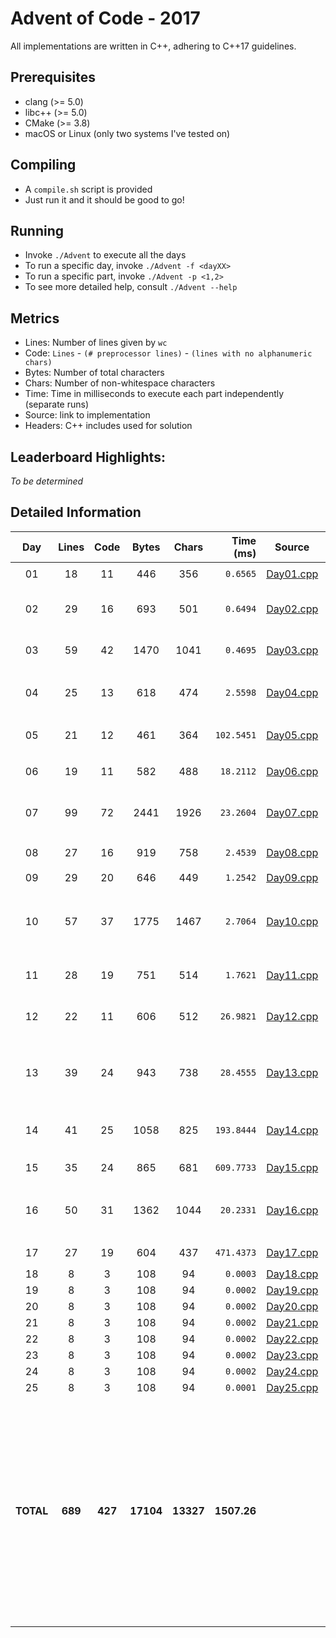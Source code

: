# Advent of Code - 2017

All implementations are written in C++, adhering to C++17 guidelines.

## Prerequisites

* clang (>= 5.0)
* libc++ (>= 5.0)
* CMake (>= 3.8)
* macOS or Linux (only two systems I've tested on)

## Compiling

* A `compile.sh` script is provided
* Just run it and it should be good to go!

## Running

* Invoke `./Advent` to execute all the days
* To run a specific day, invoke `./Advent -f <dayXX>`
* To run a specific part, invoke `./Advent -p <1,2>`
* To see more detailed help, consult `./Advent --help`

## Metrics

* Lines: Number of lines given by `wc`
* Code: `Lines` - `(# preprocessor lines)` - `(lines with no alphanumeric chars)`
* Bytes: Number of total characters
* Chars: Number of non-whitespace characters
* Time: Time in milliseconds to execute each part independently (separate runs)
* Source: link to implementation
* Headers: C++ includes used for solution

## Leaderboard Highlights:

*To be determined*

## Detailed Information

 Day | Lines | Code | Bytes | Chars | Time (ms) | Source | Headers
:---:|:-----:|:----:|:-----:|:-----:| ---------:|:------:|:-------
01|18|11|446|356|`0.6565`|[Day01.cpp](https://github.com/willkill07/AdventOfCode2017/blob/master/src/Day01.cpp)|[`Solution.hpp`](https://github.com/willkill07/AdventOfCode2017/blob/master/include/Solution.hpp) `vector`
02|29|16|693|501|`0.6494`|[Day02.cpp](https://github.com/willkill07/AdventOfCode2017/blob/master/src/Day02.cpp)|[`Solution.hpp`](https://github.com/willkill07/AdventOfCode2017/blob/master/include/Solution.hpp) `algorithm` `iterator` `sstream` `vector`
03|59|42|1470|1041|`0.4695`|[Day03.cpp](https://github.com/willkill07/AdventOfCode2017/blob/master/src/Day03.cpp)|[`Solution.hpp`](https://github.com/willkill07/AdventOfCode2017/blob/master/include/Solution.hpp) `array` `cmath` `unordered_map`
04|25|13|618|474|`2.5598`|[Day04.cpp](https://github.com/willkill07/AdventOfCode2017/blob/master/src/Day04.cpp)|[`Solution.hpp`](https://github.com/willkill07/AdventOfCode2017/blob/master/include/Solution.hpp) `algorithm` `iterator` `numeric` `set` `sstream`
05|21|12|461|364|`102.5451`|[Day05.cpp](https://github.com/willkill07/AdventOfCode2017/blob/master/src/Day05.cpp)|[`Solution.hpp`](https://github.com/willkill07/AdventOfCode2017/blob/master/include/Solution.hpp) `algorithm` `iterator` `vector`
06|19|11|582|488|`18.2112`|[Day06.cpp](https://github.com/willkill07/AdventOfCode2017/blob/master/src/Day06.cpp)|[`Solution.hpp`](https://github.com/willkill07/AdventOfCode2017/blob/master/include/Solution.hpp) `algorithm` `map` `vector`
07|99|72|2441|1926|`23.2604`|[Day07.cpp](https://github.com/willkill07/AdventOfCode2017/blob/master/src/Day07.cpp)|[`Solution.hpp`](https://github.com/willkill07/AdventOfCode2017/blob/master/include/Solution.hpp) `regex` `sstream` `vector` `unordered_map`
08|27|16|919|758|`2.4539`|[Day08.cpp](https://github.com/willkill07/AdventOfCode2017/blob/master/src/Day08.cpp)|[`Solution.hpp`](https://github.com/willkill07/AdventOfCode2017/blob/master/include/Solution.hpp) `algorithm` `unordered_map`
09|29|20|646|449|`1.2542`|[Day09.cpp](https://github.com/willkill07/AdventOfCode2017/blob/master/src/Day09.cpp)|[`Solution.hpp`](https://github.com/willkill07/AdventOfCode2017/blob/master/include/Solution.hpp)
10|57|37|1775|1467|`2.7064`|[Day10.cpp](https://github.com/willkill07/AdventOfCode2017/blob/master/src/Day10.cpp)|[`Solution.hpp`](https://github.com/willkill07/AdventOfCode2017/blob/master/include/Solution.hpp) `algorithm` `array` `initializer_list` `iomanip` `locale` `numeric` `vector` `utility`
11|28|19|751|514|`1.7621`|[Day11.cpp](https://github.com/willkill07/AdventOfCode2017/blob/master/src/Day11.cpp)|[`Solution.hpp`](https://github.com/willkill07/AdventOfCode2017/blob/master/include/Solution.hpp) `cctype` `cmath` `utility`
12|22|11|606|512|`26.9821`|[Day12.cpp](https://github.com/willkill07/AdventOfCode2017/blob/master/src/Day12.cpp)|[`Solution.hpp`](https://github.com/willkill07/AdventOfCode2017/blob/master/include/Solution.hpp) `algorithm` `iterator` `regex` [`util.hpp`](https://github.com/willkill07/AdventOfCode2017/blob/master/include/util.hpp)
13|39|24|943|738|`28.4555`|[Day13.cpp](https://github.com/willkill07/AdventOfCode2017/blob/master/src/Day13.cpp)|[`Solution.hpp`](https://github.com/willkill07/AdventOfCode2017/blob/master/include/Solution.hpp) `iterator` `algorithm` `type_traits` `utility` `vector` [`util.hpp`](https://github.com/willkill07/AdventOfCode2017/blob/master/include/util.hpp)
14|41|25|1058|825|`193.8444`|[Day14.cpp](https://github.com/willkill07/AdventOfCode2017/blob/master/src/Day14.cpp)|[`Solution.hpp`](https://github.com/willkill07/AdventOfCode2017/blob/master/include/Solution.hpp) [`util.hpp`](https://github.com/willkill07/AdventOfCode2017/blob/master/include/util.hpp) `algorithm` `array` `sstream` `string`
15|35|24|865|681|`609.7733`|[Day15.cpp](https://github.com/willkill07/AdventOfCode2017/blob/master/src/Day15.cpp)|[`Solution.hpp`](https://github.com/willkill07/AdventOfCode2017/blob/master/include/Solution.hpp) `random` `regex`
16|50|31|1362|1044|`20.2331`|[Day16.cpp](https://github.com/willkill07/AdventOfCode2017/blob/master/src/Day16.cpp)|[`Solution.hpp`](https://github.com/willkill07/AdventOfCode2017/blob/master/include/Solution.hpp) `algorithm` `functional` `map` `numeric` `cstdio` `vector`
17|27|19|604|437|`471.4373`|[Day17.cpp](https://github.com/willkill07/AdventOfCode2017/blob/master/src/Day17.cpp)|[`Solution.hpp`](https://github.com/willkill07/AdventOfCode2017/blob/master/include/Solution.hpp) `iterator` `vector`
18|8|3|108|94|`0.0003`|[Day18.cpp](https://github.com/willkill07/AdventOfCode2017/blob/master/src/Day18.cpp)|[`Solution.hpp`](https://github.com/willkill07/AdventOfCode2017/blob/master/include/Solution.hpp)
19|8|3|108|94|`0.0002`|[Day19.cpp](https://github.com/willkill07/AdventOfCode2017/blob/master/src/Day19.cpp)|[`Solution.hpp`](https://github.com/willkill07/AdventOfCode2017/blob/master/include/Solution.hpp)
20|8|3|108|94|`0.0002`|[Day20.cpp](https://github.com/willkill07/AdventOfCode2017/blob/master/src/Day20.cpp)|[`Solution.hpp`](https://github.com/willkill07/AdventOfCode2017/blob/master/include/Solution.hpp)
21|8|3|108|94|`0.0002`|[Day21.cpp](https://github.com/willkill07/AdventOfCode2017/blob/master/src/Day21.cpp)|[`Solution.hpp`](https://github.com/willkill07/AdventOfCode2017/blob/master/include/Solution.hpp)
22|8|3|108|94|`0.0002`|[Day22.cpp](https://github.com/willkill07/AdventOfCode2017/blob/master/src/Day22.cpp)|[`Solution.hpp`](https://github.com/willkill07/AdventOfCode2017/blob/master/include/Solution.hpp)
23|8|3|108|94|`0.0002`|[Day23.cpp](https://github.com/willkill07/AdventOfCode2017/blob/master/src/Day23.cpp)|[`Solution.hpp`](https://github.com/willkill07/AdventOfCode2017/blob/master/include/Solution.hpp)
24|8|3|108|94|`0.0002`|[Day24.cpp](https://github.com/willkill07/AdventOfCode2017/blob/master/src/Day24.cpp)|[`Solution.hpp`](https://github.com/willkill07/AdventOfCode2017/blob/master/include/Solution.hpp)
25|8|3|108|94|`0.0001`|[Day25.cpp](https://github.com/willkill07/AdventOfCode2017/blob/master/src/Day25.cpp)|[`Solution.hpp`](https://github.com/willkill07/AdventOfCode2017/blob/master/include/Solution.hpp)
**TOTAL**|**689**|**427**|**17104**|**13327**|**1507.26**| |`  Solution.hpp`&nbsp;<sup>**`25`**</sup> ` algorithm`&nbsp;<sup>**`10`**</sup> ` vector`&nbsp;<sup>**`9`**</sup> ` iterator`&nbsp;<sup>**`6`**</sup> ` sstream`&nbsp;<sup>**`4`**</sup> ` unordered_map`&nbsp;<sup>**`3`**</sup> ` array`&nbsp;<sup>**`3`**</sup> ` util.hpp`&nbsp;<sup>**`3`**</sup> ` utility`&nbsp;<sup>**`3`**</sup> ` numeric`&nbsp;<sup>**`3`**</sup> ` regex`&nbsp;<sup>**`3`**</sup> ` map`&nbsp;<sup>**`2`**</sup> ` cmath`&nbsp;<sup>**`2`**</sup> ` locale`&nbsp;<sup>**`1`**</sup> ` random`&nbsp;<sup>**`1`**</sup> ` functional`&nbsp;<sup>**`1`**</sup> ` iomanip`&nbsp;<sup>**`1`**</sup> ` type_traits`&nbsp;<sup>**`1`**</sup> ` initializer_list`&nbsp;<sup>**`1`**</sup> ` set`&nbsp;<sup>**`1`**</sup> ` string`&nbsp;<sup>**`1`**</sup> ` cstdio`&nbsp;<sup>**`1`**</sup> ` cctype`&nbsp;<sup>**`1`**</sup> ` `
